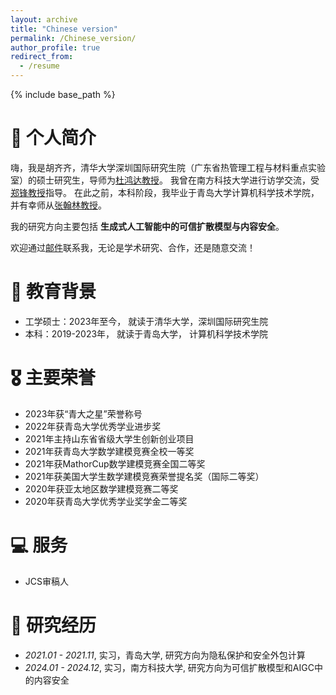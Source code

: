 ```yaml
---
layout: archive
title: "Chinese version"
permalink: /Chinese_version/
author_profile: true
redirect_from:
  - /resume
---
```


{% include base_path %}



# 🏫 个人简介
嗨，我是胡齐齐，清华大学深圳国际研究生院（广东省热管理工程与材料重点实验室）的硕士研究生，导师为[杜鸿达教授](https://www.sigs.tsinghua.edu.cn/dhd/list.htm)。
我曾在南方科技大学进行访学交流，受[郑锋教授](https://faculty.sustech.edu.cn/?tagid=fengzheng&iscss=1&snapid=1&orderby=date&go=1&lang=en)指导。
在此之前，本科阶段，我毕业于青岛大学计算机科学技术学院，并有幸师从[张翰林教授](https://cst.qdu.edu.cn/info/1072/7423.htm)。

我的研究方向主要包括 **生成式人工智能中的可信扩散模型与内容安全**。

欢迎通过[邮件](mailto:chelseyhu111@gmail.com)联系我，无论是学术研究、合作，还是随意交流！


# 📖 教育背景
- 工学硕士：2023年至今， 就读于清华大学，深圳国际研究生院
- 本科：2019-2023年， 就读于青岛大学， 计算机科学技术学院


# 🎖 主要荣誉
 - 2023年获“青大之星”荣誉称号
 - 2022年获青岛大学优秀学业进步奖
 - 2021年主持山东省省级大学生创新创业项目
 - 2021年获青岛大学数学建模竞赛全校一等奖
 - 2021年获MathorCup数学建模竞赛全国二等奖
 - 2021年获美国大学生数学建模竞赛荣誉提名奖（国际二等奖）
 - 2020年获亚太地区数学建模竞赛二等奖
 - 2020年获青岛大学优秀学业奖学金二等奖
  


# 💻 服务
- JCS审稿人

# 📝 研究经历
- *2021.01 - 2021.11*, 实习，青岛大学, 研究方向为隐私保护和安全外包计算
- *2024.01 - 2024.12*, 实习，南方科技大学, 研究方向为可信扩散模型和AIGC中的内容安全

